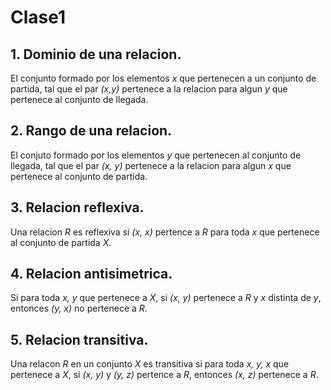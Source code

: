 # Clase1

## 1. Dominio de una relacion.
El conjunto formado por los elementos *x* que pertenecen a un conjunto de partida, tal que el par *(x,y)* pertenece a la relacion para algun *y* que pertenece al conjunto de llegada.

## 2. Rango de una relacion.
El conjuto formado por los elementos *y* que pertenecen al conjunto de llegada, tal que el par *(x, y)* pertenece a la relacion para algun *x* que pertenece al conjunto de partida.

## 3. Relacion reflexiva.
Una relacion *R* es reflexiva si *(x, x)* pertence a *R* para toda *x* que pertenece al conjunto de partida *X*.

## 4. Relacion antisimetrica.
Si para toda *x, y* que pertenece a *X*, si *(x, y)* pertenece a *R* y *x* distinta de *y*, entonces *(y, x)* no pertenece a *R*.

## 5. Relacion transitiva.
Una relacon *R* en un conjunto *X* es transitiva si para toda *x, y, x* que pertenece a *X*, si *(x, y)* y *(y, z)* pertence a *R*, entonces *(x, z)* pertenece a *R*.
